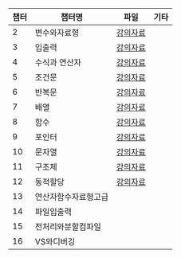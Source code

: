 
|챕터|	챕터명|	파일|	기타|
|--|--|--|--|
| 2	| 변수와자료형	| [강의자료](https://www.dropbox.com/s/ai1v958iqz8lhji/2%EC%9E%A5%20%EB%B3%80%EC%88%98%EC%99%80%20%EC%9E%90%EB%A3%8C%ED%98%95-%EB%B3%B4%EC%B6%A9%EC%9E%90%EB%A3%8C.pdf?dl=0) ||
|3|	입출력		| [강의자료](https://www.dropbox.com/s/1uetijg5ghuswhy/3%EC%9E%A5%20%EC%9E%85%EC%B6%9C%EB%A0%A5.pdf?dl=0) ||
|4|	수식과 연산자		| [강의자료](https://www.dropbox.com/s/g7vkrqjdcdmdjiu/4%EC%9E%A5%20%EC%88%98%EC%8B%9D%EA%B3%BC%20%EC%97%B0%EC%82%B0%EC%9E%90.pdf?dl=0) ||
|5|	조건문		| [강의자료](https://www.dropbox.com/s/7f7y9yv1d7fue8c/5%EC%9E%A5%20%EC%A1%B0%EA%B1%B4%EB%AC%B8.pdf?dl=0) ||
|6|	반복문		| [강의자료](https://www.dropbox.com/s/w1c396lx7my52uz/6%EC%9E%A5%20%EB%B0%98%EB%B3%B5%EB%AC%B8.pdf?dl=0) ||
|7|	배열		| [강의자료](https://www.dropbox.com/s/wznvjwp2yoehbsy/7%EC%9E%A5%20%EB%B0%B0%EC%97%B4.pdf?dl=0) ||
|8|	함수		| [강의자료](https://www.dropbox.com/s/bhgljh4qbh692vf/8%EC%9E%A5%20%ED%95%A8%EC%88%98.pdf?dl=0) ||
|9|	포인터		| [강의자료](https://www.dropbox.com/s/hdssjsofgh8rpfh/9%EC%9E%A5%20%ED%8F%AC%EC%9D%B8%ED%84%B0.pdf?dl=0) ||
|10|	문자열		| [강의자료](https://www.dropbox.com/s/apnp23veuz33bgh/10%EC%9E%A5%20%EB%AC%B8%EC%9E%90%EC%97%B4-20181001.pdf?dl=0) ||
|11|	구조체		| [강의자료](https://www.dropbox.com/s/deqazsleths8v1v/11%EC%9E%A5%20%EA%B5%AC%EC%A1%B0%EC%B2%B4-20181008.pdf?dl=0)||
|12|	동적할당		| [강의자료](https://www.dropbox.com/s/8fqfm8ss8gpr79o/12%EC%9E%A5%20%EB%8F%99%EC%A0%81%ED%95%A0%EB%8B%B9-20181029.pdf?dl=0)||
|13|	연산자함수자료형고급		|||
|14|	파일입출력		|||
|15|	전처리와분할컴파일|		||
|16|	VS와디버깅		|||
